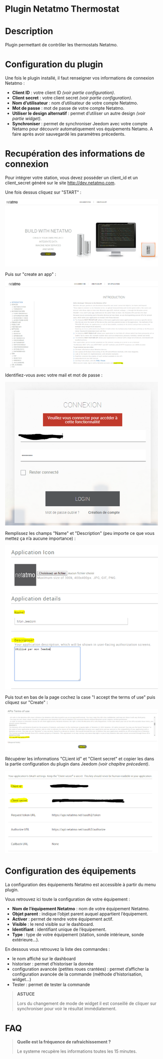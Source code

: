 # Plugin Netatmo Thermostat

# Description

Plugin permettant de contrôler les thermostats Netatmo.

# Configuration du plugin

Une fois le plugin installé, il faut renseigner vos informations de connexion Netatmo :

-   **Client ID** : votre client ID *(voir partie configuration)*.
-   **Client secret** : votre client secret *(voir partie configuration)*.
-   **Nom d’utilisateur** : nom d’utilisateur de votre compte Netatmo.
-   **Mot de passe** : mot de passe de votre compte Netatmo.
-   **Utiliser le design alternatif** : permet d’utiliser un autre design *(voir partie widget)*.
-   **Synchroniser** : permet de synchroniser Jeedom avec votre compte Netamo pour découvrir automatiquement vos équipements Netamo. A faire après avoir sauvegardé les paramètres précedents.

# Recupération des informations de connexion

Pour intégrer votre station, vous devez posséder un client\_id et un client\_secret généré sur le site <http://dev.netatmo.com>.

Une fois dessus cliquez sur "START" :

![netatmoWeather10](../images/netatmoWeather10.png)

Puis sur "create an app" :

![netatmoWeather11](../images/netatmoWeather11.png)

Identifiez-vous avec votre mail et mot de passe :

![netatmoWeather12](../images/netatmoWeather12.png)

Remplissez les champs "Name" et "Description" (peu importe ce que vous mettez ça n’a aucune importance) :

![netatmoWeather13](../images/netatmoWeather13.png)

Puis tout en bas de la page cochez la case "I accept the terms of use" puis cliquez sur "Create" :

![netatmoWeather14](../images/netatmoWeather14.png)

Récupérer les informations "CLient id" et "Client secret" et copier les dans la partie configuration du plugin dans Jeedom *(voir chapitre précedent)*.

![netatmoWeather15](../images/netatmoWeather15.png)

# Configuration des équipements

La configuration des équipements Netatmo est accessible à partir du menu plugin.

Vous retrouvez ici toute la configuration de votre équipement :

-   **Nom de l’équipement Netatmo** : nom de votre équipement Netatmo.
-   **Objet parent** : indique l’objet parent auquel appartient l’équipement.
-   **Activer** : permet de rendre votre équipement actif.
-   **Visible** : le rend visible sur le dashboard.
-   **Identifiant** : identifiant unique de l’équipement.
-   **Type** : type de votre équipement (station, sonde intérieure, sonde extérieure…​).

En dessous vous retrouvez la liste des commandes :

-   le nom affiché sur le dashboard
-   historiser : permet d’historiser la donnée
-   configuration avancée (petites roues crantées) : permet d’afficher la configuration avancée de la commande (méthode d’historisation, widget…)
-   Tester : permet de tester la commande

> **ASTUCE**
>
> Lors du changement de mode de widget il est conseillé de cliquer sur synchroniser pour voir le résultat immédiatement.

# FAQ

>**Quelle est la fréquence de rafraichissement ?**
>
>Le systeme recupère les informations toutes les 15 minutes.
